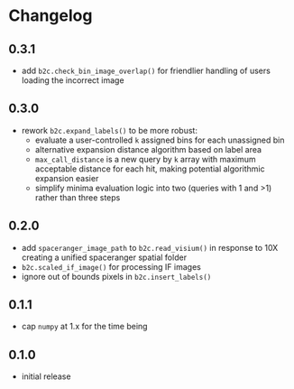 # Changelog

## 0.3.1
- add `b2c.check_bin_image_overlap()` for friendlier handling of users loading the incorrect image

## 0.3.0
- rework `b2c.expand_labels()` to be more robust:
    - evaluate a user-controlled `k` assigned bins for each unassigned bin
    - alternative expansion distance algorithm based on label area
    - `max_call_distance` is a new query by `k` array with maximum acceptable distance for each hit, making potential algorithmic expansion easier
    - simplify minima evaluation logic into two (queries with 1 and >1) rather than three steps

## 0.2.0
- add `spaceranger_image_path` to `b2c.read_visium()` in response to 10X creating a unified spaceranger spatial folder
- `b2c.scaled_if_image()` for processing IF images
- ignore out of bounds pixels in `b2c.insert_labels()`

## 0.1.1
- cap `numpy` at 1.x for the time being

## 0.1.0
- initial release
